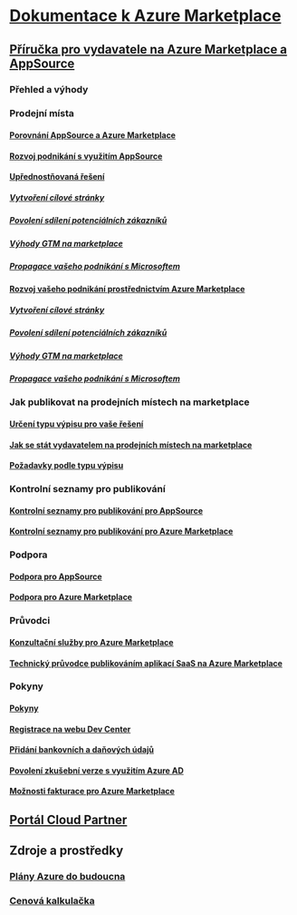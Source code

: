 # [Dokumentace k Azure Marketplace](index.md)  

## [Příručka pro vydavatele na Azure Marketplace a AppSource](./marketplace-publishers-guide.md)  
### Přehled a výhody  
### Prodejní místa  
#### [Porovnání AppSource a Azure Marketplace](./comparing-appsource-azure-marketplace.md)  
#### [Rozvoj podnikání s využitím AppSource](./grow-your-business-with-appsource.md) 
#### [Upřednostňovaná řešení](./preferred-solutions.md)
##### [Vytvoření cílové stránky](./build-your-landing-page.md)  
##### [Povolení sdílení potenciálních zákazníků](./enable-lead-sharing.md)  
##### [Výhody GTM na marketplace](./gtm-benefits.md)  
##### [Propagace vašeho podnikání s Microsoftem](./promote-your-business-with-microsoft.md)  
#### [Rozvoj vašeho podnikání prostřednictvím Azure Marketplace](./grow-your-business-with-azure-marketplace.md)  
##### [Vytvoření cílové stránky](./build-your-landing-page.md)  
##### [Povolení sdílení potenciálních zákazníků](./enable-lead-sharing.md)  
##### [Výhody GTM na marketplace](./gtm-benefits.md)  
##### [Propagace vašeho podnikání s Microsoftem](./promote-your-business-with-microsoft.md)  

### Jak publikovat na prodejních místech na marketplace  
#### [Určení typu výpisu pro vaše řešení](./determine-your-listing-type.md)  
#### [Jak se stát vydavatelem na prodejních místech na marketplace](./become-publisher.md)  
#### [Požadavky podle typu výpisu](./listing-type-requirements.md)  

### Kontrolní seznamy pro publikování  
#### [Kontrolní seznamy pro publikování pro AppSource](./publishing-checklist-appsource.md)  
#### [Kontrolní seznamy pro publikování pro Azure Marketplace](./publishing-checklist-azure-marketplace.md)  

### Podpora  
#### [Podpora pro AppSource](./support-appsource.md)  
#### [Podpora pro Azure Marketplace](./support-azure-marketplace.md)  

### Průvodci  
#### [Konzultační služby pro Azure Marketplace](consulting-services.md)  
#### [Technický průvodce publikováním aplikací SaaS na Azure Marketplace](marketplace-saas-applications-technical-publishing-guide.md) 

### Pokyny  
#### [Pokyny](./guidelines.md)  
#### [Registrace na webu Dev Center](./register-dev-center.md)  
#### [Přidání bankovních a daňových údajů](./add-bank-tax-info.md)  
#### [Povolení zkušební verze s využitím Azure AD](./enable-trial-using-azure-ad.md)  
#### [Možnosti fakturace pro Azure Marketplace](./billing-options-azure-marketplace.md)  

## [Portál Cloud Partner](./cloud-partner-portal/cloud-partner-portal-what-is-the-cloud-partner-portal.md)  

## Zdroje a prostředky  
### [Plány Azure do budoucna](https://azure.microsoft.com/roadmap/)  
### [ Cenová kalkulačka](https://azure.microsoft.com/pricing/calculator/)  
